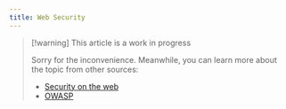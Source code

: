 ```yaml
---
title: Web Security
---
```


> [!warning] This article is a work in progress
>
> Sorry for the inconvenience. Meanwhile, you can learn more about the topic from other sources:
>
> - [Security on the web](https://developer.mozilla.org/en-US/docs/Web/Security)
> - [OWASP](https://owasp.org/)
